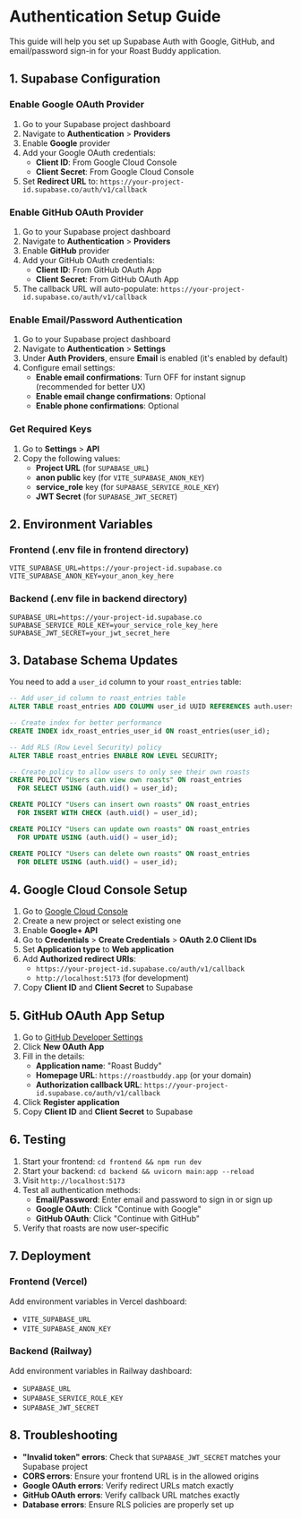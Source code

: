 # Authentication Setup Guide

This guide will help you set up Supabase Auth with Google, GitHub, and email/password sign-in for your Roast Buddy application.

## 1. Supabase Configuration

### Enable Google OAuth Provider

1. Go to your Supabase project dashboard
2. Navigate to **Authentication** > **Providers**
3. Enable **Google** provider
4. Add your Google OAuth credentials:
   - **Client ID**: From Google Cloud Console
   - **Client Secret**: From Google Cloud Console
5. Set **Redirect URL** to: `https://your-project-id.supabase.co/auth/v1/callback`

### Enable GitHub OAuth Provider

1. Go to your Supabase project dashboard
2. Navigate to **Authentication** > **Providers**
3. Enable **GitHub** provider
4. Add your GitHub OAuth credentials:
   - **Client ID**: From GitHub OAuth App
   - **Client Secret**: From GitHub OAuth App
5. The callback URL will auto-populate: `https://your-project-id.supabase.co/auth/v1/callback`

### Enable Email/Password Authentication

1. Go to your Supabase project dashboard
2. Navigate to **Authentication** > **Settings**
3. Under **Auth Providers**, ensure **Email** is enabled (it's enabled by default)
4. Configure email settings:
   - **Enable email confirmations**: Turn OFF for instant signup (recommended for better UX)
   - **Enable email change confirmations**: Optional
   - **Enable phone confirmations**: Optional

### Get Required Keys

1. Go to **Settings** > **API**
2. Copy the following values:
   - **Project URL** (for `SUPABASE_URL`)
   - **anon public** key (for `VITE_SUPABASE_ANON_KEY`)
   - **service_role** key (for `SUPABASE_SERVICE_ROLE_KEY`)
   - **JWT Secret** (for `SUPABASE_JWT_SECRET`)

## 2. Environment Variables

### Frontend (.env file in frontend directory)
```env
VITE_SUPABASE_URL=https://your-project-id.supabase.co
VITE_SUPABASE_ANON_KEY=your_anon_key_here
```

### Backend (.env file in backend directory)
```env
SUPABASE_URL=https://your-project-id.supabase.co
SUPABASE_SERVICE_ROLE_KEY=your_service_role_key_here
SUPABASE_JWT_SECRET=your_jwt_secret_here
```

## 3. Database Schema Updates

You need to add a `user_id` column to your `roast_entries` table:

```sql
-- Add user_id column to roast_entries table
ALTER TABLE roast_entries ADD COLUMN user_id UUID REFERENCES auth.users(id);

-- Create index for better performance
CREATE INDEX idx_roast_entries_user_id ON roast_entries(user_id);

-- Add RLS (Row Level Security) policy
ALTER TABLE roast_entries ENABLE ROW LEVEL SECURITY;

-- Create policy to allow users to only see their own roasts
CREATE POLICY "Users can view own roasts" ON roast_entries
  FOR SELECT USING (auth.uid() = user_id);

CREATE POLICY "Users can insert own roasts" ON roast_entries
  FOR INSERT WITH CHECK (auth.uid() = user_id);

CREATE POLICY "Users can update own roasts" ON roast_entries
  FOR UPDATE USING (auth.uid() = user_id);

CREATE POLICY "Users can delete own roasts" ON roast_entries
  FOR DELETE USING (auth.uid() = user_id);
```

## 4. Google Cloud Console Setup

1. Go to [Google Cloud Console](https://console.cloud.google.com/)
2. Create a new project or select existing one
3. Enable **Google+ API**
4. Go to **Credentials** > **Create Credentials** > **OAuth 2.0 Client IDs**
5. Set **Application type** to **Web application**
6. Add **Authorized redirect URIs**:
   - `https://your-project-id.supabase.co/auth/v1/callback`
   - `http://localhost:5173` (for development)
7. Copy **Client ID** and **Client Secret** to Supabase

## 5. GitHub OAuth App Setup

1. Go to [GitHub Developer Settings](https://github.com/settings/developers)
2. Click **New OAuth App**
3. Fill in the details:
   - **Application name**: "Roast Buddy"
   - **Homepage URL**: `https://roastbuddy.app` (or your domain)
   - **Authorization callback URL**: `https://your-project-id.supabase.co/auth/v1/callback`
4. Click **Register application**
5. Copy **Client ID** and **Client Secret** to Supabase

## 6. Testing

1. Start your frontend: `cd frontend && npm run dev`
2. Start your backend: `cd backend && uvicorn main:app --reload`
3. Visit `http://localhost:5173`
4. Test all authentication methods:
   - **Email/Password**: Enter email and password to sign in or sign up
   - **Google OAuth**: Click "Continue with Google"
   - **GitHub OAuth**: Click "Continue with GitHub"
5. Verify that roasts are now user-specific

## 7. Deployment

### Frontend (Vercel)
Add environment variables in Vercel dashboard:
- `VITE_SUPABASE_URL`
- `VITE_SUPABASE_ANON_KEY`

### Backend (Railway)
Add environment variables in Railway dashboard:
- `SUPABASE_URL`
- `SUPABASE_SERVICE_ROLE_KEY`
- `SUPABASE_JWT_SECRET`

## 8. Troubleshooting

- **"Invalid token" errors**: Check that `SUPABASE_JWT_SECRET` matches your Supabase project
- **CORS errors**: Ensure your frontend URL is in the allowed origins
- **Google OAuth errors**: Verify redirect URLs match exactly
- **GitHub OAuth errors**: Verify callback URL matches exactly
- **Database errors**: Ensure RLS policies are properly set up
